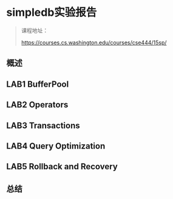 # simpledb实验报告

> 课程地址：
>
> https://courses.cs.washington.edu/courses/cse444/15sp/

## 概述

## LAB1 BufferPool



## LAB2 Operators



## LAB3 Transactions



## LAB4 Query Optimization



## LAB5 Rollback and Recovery



## 总结



